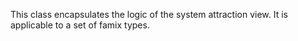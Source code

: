 This class encapsulates the logic of the system attraction view. It is applicable to a set of famix types.